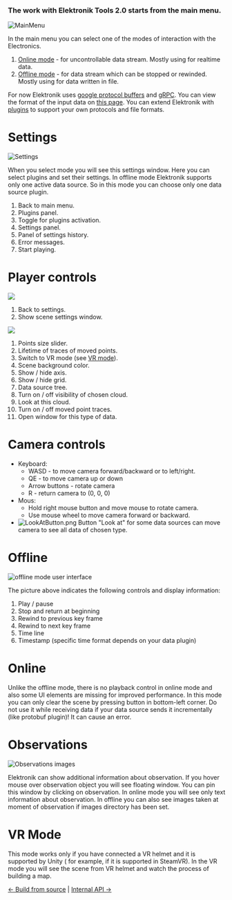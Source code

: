 ### The work with Elektronik Tools 2.0 starts from the main menu.
![MainMenu](Images/MainMenu.png)

In the main menu you can select one of the modes of interaction with the Electronics.
1. [Online mode](#Online) - for uncontrollable data stream. Mostly using for realtime data.
2. [Offline mode](#Offline) - for data stream which can be stopped or rewinded. Mostly using for data written in file.

For now Elektronik uses [google protocol buffers](https://developers.google.com/protocol-buffers/?hl=en)
and [gRPC](https://grpc.io/).
You can view the format of the input data on [this page](Protobuf-EN.md).
You can extend Elektronik with [plugins](Plugins-EN.md) to support your own protocols and file formats.

# Settings

![Settings](Images/SettingsMenu.png)

When you select mode you will see this settings window. Here you can select plugins and set their settings.
In offline mode Elektronik supports only one active data source. So in this mode you can choose only one data source plugin.

1. Back to main menu.
2. Plugins panel.
3. Toggle for plugins activation.
4. Settings panel.
5. Panel of settings history.
6. Error messages.
7. Start playing.

# Player controls

![](Images/PlayerSettingsHided.png)

1. Back to settings.
2. Show scene settings window.

![](Images/PlayerSettingsExpanded.png)

1. Points size slider.
2. Lifetime of traces of moved points.
3. Switch to VR mode (see [VR mode](#VR-mode)).
4. Scene background color.
5. Show / hide axis.
6. Show / hide grid.
7. Data source tree.
8. Turn on / off visibility of chosen cloud.
9. Look at this cloud.
10. Turn on / off moved point traces.
11. Open window for this type of data.

# Camera controls
- Keyboard:
    - WASD - to move camera forward/backward or to left/right.
    - QE - to move camera up or down
    - Arrow buttons - rotate camera
    - R - return camera to (0, 0, 0)
- Mous:
    - Hold right mouse button and move mouse to rotate camera.
    - Use mouse wheel to move camera forward or backward.
- ![LookAtButton.png](Images/LookAtButton.png) Button "Look at" for some data sources can move camera to see all data of chosen type.
# Offline

![offline mode user interface](Images/OfflineMode.png)

The picture above indicates the following controls and display information:

1. Play / pause
2. Stop and return at beginning
3. Rewind to previous key frame
4. Rewind to next key frame
5. Time line
6. Timestamp (specific time format depends on your data plugin)
    
# Online

Unlike the offline mode, there is no playback control in online mode and also some UI elements are missing for improved performance.
In this mode you can only clear the scene by pressing button in bottom-left corner.
Do not use it while receiving data if your data source sends it incrementally (like protobuf plugin)!
It can cause an error.

# Observations

![Observations images](Images/ObservationWindow.png)

Elektronik can show additional information about observation.
If you hover mouse over observation object you will see floating window.
You can pin this window by clicking on observation.
In online mode you will see only text information about observation.
In offline you can also see images taken at moment of observation if images directory has been set.

# VR Mode
This mode works only if you have connected a VR helmet and it is supported by Unity (
for example, if it is supported in SteamVR). In the VR mode you will see the scene from VR helmet 
and watch the process of building a map.

[<- Build from source](Build-EN.md) | [Internal API ->](API-EN.md)